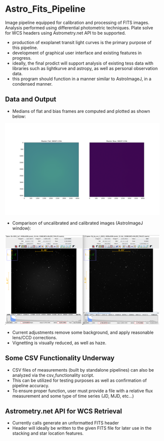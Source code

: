 # Astro_Fits_Pipeline
Image pipeline equipped for calibration and processing of FITS images. Analysis performed using differential photometric techniques. Plate solve for WCS headers using Astrometry.net API to be supported.
- production of exoplanet transit light curves is the primary purpose of this pipeline.
- development of graphical user interface and existing features in progress.
- ideally, the final prodict will support analysis of existing tess data with libraries such as lightkurve and astropy, as well as personal observation data.
- this program should function in a manner similar to AstroImageJ, in a condensed manner.

## Data and Output
- Medians of flat and bias frames are computed and plotted as shown below:

![image](./static/master_frames.png)

- Comparison of uncalibrated and calibrated images (AstroImageJ window):
  
![image](./static/comparison.png)

- Current adjustments remove some background, and apply reasonable lens/CCD corrections.
- Vignetting is visually reduced, as well as haze.

## Some CSV Functionality Underway
- CSV files of measurements (built by standalone pipelines) can also be analyzed via the csv_functionality script.
- This can be utilized for testing purposes as well as confirmation of pipeline accuracy.
- To ensure proper function, user must provide a file with a relative flux measurement and some type of time series (JD, MJD, etc...)

## Astrometry.net API for WCS Retrieval
- Currently calls generate an unformatted FITS header
- Header will ideally be written to the given FITS file for later use in the stacking and star location features.
